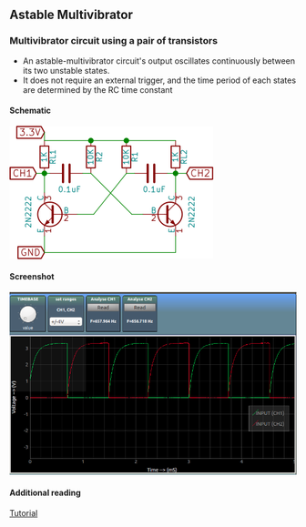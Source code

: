Astable Multivibrator
---
### Multivibrator circuit using a pair of transistors

* An astable-multivibrator circuit's output oscillates continuously between its two unstable states.
* It does not require an external trigger, and the time period of each states are determined by the RC time constant

#### Schematic 

![](images/schematics/astable-multivibrator.svg)

#### Screenshot

![](images/screenshots/astable-multivibrator.png)

#### Additional reading
[Tutorial](http://www.electronics-tutorials.ws/waveforms/astable.html)
